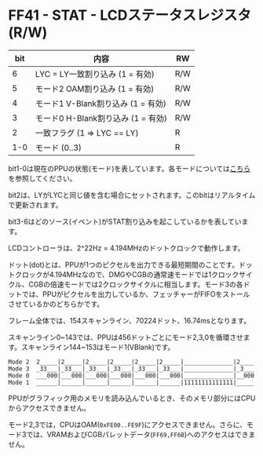 # FF41 - STAT - LCDステータスレジスタ (R/W)

bit | 内容 | RW
-- | -- | -- 
6 | LYC = LY一致割り込み (1 = 有効) | R/W
5 | モード2 OAM割り込み (1 = 有効) | R/W
4 | モード1 V-Blank割り込み (1 = 有効) | R/W
3 | モード0 H-Blank割り込み (1 = 有効) | R/W
2 | 一致フラグ  (1 => LYC == LY) | R
1-0 | モード (0..3) | R

bit1-0は現在のPPUの状態(モード)を表しています。各モードについては[こちら](../mode.md)を参照してください。

bit2は、LYがLYCと同じ値を含む場合にセットされます。このbitはリアルタイムで更新されます。

bit3-6はどのソース(イベント)がSTAT割り込みを起こしているかを表しています。

LCDコントローラは、2^22Hz = 4.194MHzのドットクロックで動作します。

ドット(dot)とは、PPUが1つのピクセルを出力できる最短期間のことです。ドットクロックが4.194MHzなので、DMGやCGBの通常速モードでは1クロックサイクル、CGBの倍速モードでは2クロックサイクルに相当します。モード3の各ドットでは、PPUがピクセルを出力しているか、フェッチャーがFIFOをストールさせているかのどちらかです。

フレーム全体では、154スキャンライン、70224ドット、16.74msとなります。

スキャンライン0\~143では、PPUは456ドットごとにモード2,3,0を循環させます。スキャンライン144\~153はモード1(VBlank)です。

```
Mode 2  2_____|2_____|2_____|2_____|2_____|2_____|______________|2____
Mode 3  _33___|_33___|_33___|_33___|_33___|_33___|______________|_3___
Mode 0  ___000|___000|___000|___000|___000|___000|______________|__000
Mode 1  ______|______|______|______|______|______|11111111111111|_____
```

PPUがグラフィック用のメモリを読み込んでいるとき、そのメモリ部分にはCPUからアクセスできません。

モード2,3では，CPUはOAM(`0xFE00..FE9F`)にアクセスできません。さらに、モード3では、VRAMおよびCGBパレットデータ(`FF69,FF6B`)へのアクセスはできません。

